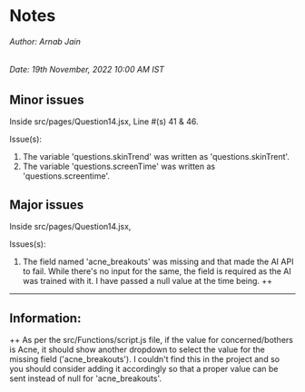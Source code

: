# Notes

###### Author: Arnab Jain

###### Date: 19th November, 2022 10:00 AM IST

## Minor issues

Inside src/pages/Question14.jsx,
Line #(s) 41 & 46.

Issue(s):

1. The variable 'questions.skinTrend' was written as 'questions.skinTrent'.
2. The variable 'questions.screenTime' was written as 'questions.screentime'.

## Major issues

Inside src/pages/Question14.jsx,

Issues(s):

1. The field named 'acne_breakouts' was missing and that made the AI API to fail. While there's no input for the same, the field is required as the AI was trained with it. I have passed a null value at the time being. ++

---

## Information:

++ As per the src/Functions/script.js file, if the value for concerned/bothers is Acne, it should show another dropdown to select the value for the missing field ('acne_breakouts'). I couldn't find this in the project and so you should consider adding it accordingly so that a proper value can be sent instead of null for 'acne_breakouts'.

